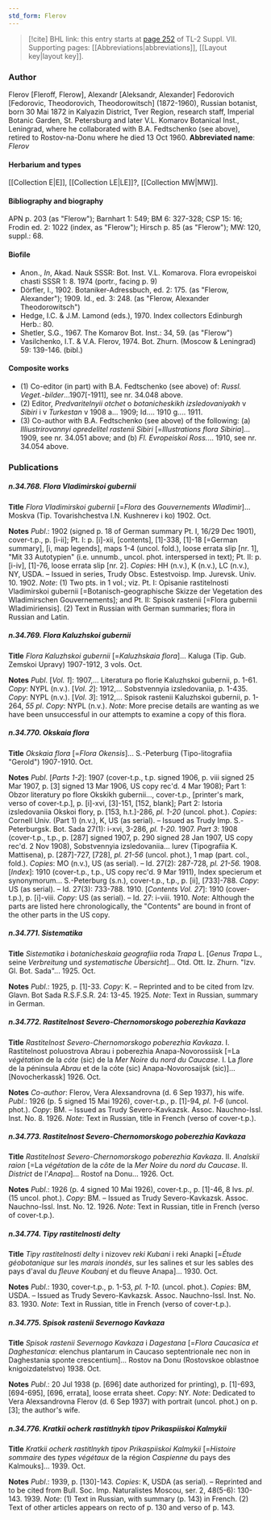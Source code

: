 ```yaml
---
std_form: Flerov
---
```


> [!cite] BHL link: this entry starts at [page 252](https://www.biodiversitylibrary.org/page/33259756) of TL-2 Suppl. VII.
> Supporting pages: [[Abbreviations|abbreviations]], [[Layout key|layout key]].

### Author

Flerov \[Fleroff, Flerow\], Alexandr \[Aleksandr, Alexander\] Fedorovich \[Fedorovic, Theodorovich, Theodorowitsch\] (1872-1960), Russian botanist, born 30 Mai 1872 in Kalyazin District, Tver Region, research staff, Imperial Botanic Garden, St. Petersburg and later V.L. Komarov Botanical Inst., Leningrad, where he collaborated with B.A. Fedtschenko (see above), retired to Rostov-na-Donu where he died 13 Oct 1960. 
**Abbreviated name**: *Flerov*

#### Herbarium and types

[[Collection E|E]], [[Collection LE|LE]]?, [[Collection MW|MW]].

#### Bibliography and biography

APN p. 203 (as "Flerow"); Barnhart 1: 549; BM 6: 327-328; CSP 15: 16; Frodin ed. 2: 1022 (index, as "Flerow"); Hirsch p. 85 (as "Flerow"); MW: 120, suppl.: 68.

#### Biofile

- Anon., *In*, Akad. Nauk SSSR: Bot. Inst. V.L. Komarova. Flora evropeiskoi chasti SSSR 1: 8. 1974 (portr., facing p. 9)
- Dörfler, I., 1902. Botaniker-Adressbuch, ed. 2: 175. (as "Flerow, Alexander"); 1909. Id., ed. 3: 248. (as "Flerow, Alexander Theodorowitsch")
- Hedge, I.C. & J.M. Lamond (eds.), 1970. Index collectors Edinburgh Herb.: 80.
- Shetler, S.G., 1967. The Komarov Bot. Inst.: 34, 59. (as "Flerow")
- Vasilchenko, I.T. & V.A. Flerov, 1974. Bot. Zhurn. (Moscow & Leningrad) 59: 139-146. (bibl.)

#### Composite works

- (1) Co-editor (in part) with B.A. Fedtschenko (see above) of: *Russl. Veget.-bilder*...1907\[-1911\], see nr. 34.048 above.
- (2) Editor, *Predvaritelnyii otchet* o *botanicheskikh izsledovaniyakh* v *Sibiri* i v *Turkestan* v 1908 a... 1909; Id.... 1910 g.... 1911.
- (3) Co-author with B.A. Fedtschenko (see above) of the following:
(a) *Illiustrirovannyi opredelitel rastenii Sibiri* \[=*Illustrations flora Sibiria*\]... 1909, see nr. 34.051 above; and
(b) *Fl. Evropeiskoi Ross.*... 1910, see nr. 34.054 above.

### Publications

##### n.34.768. Flora Vladimirskoi gubernii

**Title**
*Flora Vladimirskoi gubernii* \[=*Flora* des *Gouvernements Wladimir*\]... Moskva (Tip. Tovarishchestva I.N. Kushnerev i ko) 1902. Oct.

**Notes**
*Publ*.: 1902 (signed p. 18 of German summary Pt. I, 16/29 Dec 1901), cover-t.p., p. \[i-ii\]; Pt. I: p. \[i\]-xii, \[contents\], \[1\]-338, \[1\]-18 \[=German summary\], \[i, map legends\], maps 1-4 (uncol. fold.), loose errata slip \[nr. 1\], "Mit 33 Autotypien" (i.e. unnumb., uncol. phot. interspersed in text); Pt. II: p. \[i-iv\], \[1\]-76, loose errata slip \[nr. 2\]. *Copies*: HH (n.v.), K (n.v.), LC (n.v.), NY, USDA. – Issued in series, Trudy Obsc. Estestvoisp. Imp. Jurevsk. Univ. 10. 1902.
*Note*: (1) Two pts. in 1 vol.; viz. Pt. I: Opisanie rastitelnosti Vladimirskoi gubernii \[=Botanisch-geographische Skizze der Vegetation des Wladimirschen Gouvernements\]; and Pt. II: Spisok rastenii \[=Flora gubernii Wladimiriensis\]. (2) Text in Russian with German summaries; flora in Russian and Latin.

##### n.34.769. Flora Kaluzhskoi gubernii

**Title**
*Flora Kaluzhskoi gubernii* \[=*Kaluzhskaia flora*\]... Kaluga (Tip. Gub. Zemskoi Upravy) 1907-1912, 3 vols. Oct.

**Notes**
*Publ*. \[*Vol. 1*\]: 1907,... Literatura po florie Kaluzhskoi gubernii, p. 1-61. *Copy*: NYPL (n.v.).
\[*Vol. 2*\]: 1912,... Sobstvennyia izsledovaniia, p. 1-435. *Copy*: NYPL (n.v.).
\[*Vol. 3*\]: 1912,... Spisok rastenii Kaluzhskoi gubernii, p. 1-264, *55 pl*. *Copy*: NYPL (n.v.).
*Note*: More precise details are wanting as we have been unsuccessful in our attempts to examine a copy of this flora.

##### n.34.770. Okskaia flora

**Title**
*Okskaia flora* \[=*Flora Okensis*\]... S.-Peterburg (Tipo-litografiia "Gerold") 1907-1910. Oct.

**Notes**
*Publ*. \[*Parts 1-2*\]: 1907 (cover-t.p., t.p. signed 1906, p. viii signed 25 Mar 1907, p. \[3\] signed 13 Mar 1906, US copy rec'd. 4 Mar 1908); Part 1: Obzor literatury po flore Okskikh gubernii..., cover-t.p., \[printer's mark, verso of cover-t.p.\], p. \[i\]-xvi, \[3\]-151, \[152, blank\]; Part 2: Istoria izsledovaniia Okskoi flory, p. \[153, h.t.\]-286, *pl. 1-20* (uncol. phot.). *Copies*: Cornell Univ. (Part 1) (n.v.), K, US (as serial). – Issued as Trudy Imp. S.-Peterburgsk. Bot. Sada 27(1): i-xvi, 3-286, *pl. 1-20.* 1907.
*Part 3*: 1908 (cover-t.p., t.p., p. \[287\] signed 1907, p. 290 signed 28 Jan 1907, US copy rec'd. 2 Nov 1908), Sobstvennyia izsledovaniia... Iurev (Tipografiia K. Mattisena), p. \[287\]-727, \[728\], *pl. 21-56* (uncol. phot.), 1 map (part. col., fold.). *Copies*: MO (n.v.), US (as serial). – Id. 27(2): 287-728, *pl. 21-56.* 1908.
\[*Index*\]: 1910 (cover-t.p., t.p., US copy rec'd. 9 Mar 1911), Index specierum et synonymorum... S.-Peterburg (s.n.), cover-t.p., t.p., p. \[ii\], \[733\]-788. *Copy*: US (as serial). – Id. 27(3): 733-788. 1910.
\[*Contents Vol. 27*\]: 1910 (cover-t.p.), p. \[i\]-viii. *Copy*: US (as serial). – Id. 27: i-viii. 1910.
*Note*: Although the parts are listed here chronologically, the "Contents" are bound in front of the other parts in the US copy.

##### n.34.771. Sistematika

**Title**
*Sistematika* i *botanicheskaia geografiia* roda *Trapa* L. \[*Genus Trapa* L., seine *Verbreitung* und *systematische Übersicht*\]... Otd. Ott. Iz. Zhurn. "Izv. Gl. Bot. Sada"... 1925. Oct.

**Notes**
*Publ*.: 1925, p. \[1\]-33. *Copy*: K. – Reprinted and to be cited from Izv. Glavn. Bot Sada R.S.F.S.R. 24: 13-45. 1925.
*Note*: Text in Russian, summary in German.

##### n.34.772. Rastitelnost Severo-Chernomorskogo poberezhia Kavkaza

**Title**
*Rastitelnost Severo-Chernomorskogo poberezhia Kavkaza*. I. Rastitelnost poluostrova Abrau i poberezhia Anapa-Novorossiisk \[=La *végétation* de la *cóte* (sic) de la *Mer Noire* du *nord du Caucase*. I. La *flore* de la péninsula *Abrau* et de la cóte (sic) Anapa-Novorosaijsk (sic)\]... \[Novocherkassk\] 1926. Oct.

**Notes**
*Co-author*: Flerov, Vera Alexsandrovna (d. 6 Sep 1937), his wife.
*Publ*.: 1926 (p. 5 signed 15 Mai 1926), cover-t.p., p. \[1\]-94, *pl. 1-6* (uncol. phot.). *Copy*: BM. – Issued as Trudy Severo-Kavkazsk. Assoc. Nauchno-Issl. Inst. No. 8. 1926.
*Note*: Text in Russian, title in French (verso of cover-t.p.).

##### n.34.773. Rastitelnost Severo-Chernomorskogo poberezhia Kavkaza

**Title**
*Rastitelnost Severo-Chernomorskogo poberezhia Kavkaza*. II. *Analskii raion* \[=La *végétation* de la *côte* de la *Mer Noire* du *nord du Caucase*. II. *District* de l'*Anapa*\]... Rostof na Donu... 1926. Oct.

**Notes**
*Publ*.: 1926 (p. 4 signed 10 Mai 1926), cover-t.p., p. \[1\]-46, 8 lvs. *pl*. (15 uncol. phot.).
*Copy*: BM. – Issued as Trudy Severo-Kavkazsk. Assoc. Nauchno-Issl. Inst. No. 12. 1926.
*Note*: Text in Russian, title in French (verso of cover-t.p.).

##### n.34.774. Tipy rastitelnosti delty

**Title**
*Tipy rastitelnosti delty* i nizovev *reki Kubani* i reki Anapki \[=*Étude géobotanique* sur les *marais inondés*, sur les salines et sur les sables des pays d'aval du *fleuve Koubanj* et du fleuve Anapa\]... 1930. Oct.

**Notes**
*Publ*.: 1930, cover-t.p., p. 1-53, *pl. 1-10.* (uncol. phot.). *Copies*: BM, USDA. – Issued as Trudy Severo-Kavkazsk. Assoc. Nauchno-Issl. Inst. No. 83. 1930.
*Note*: Text in Russian, title in French (verso of cover-t.p.).

##### n.34.775. Spisok rastenii Severnogo Kavkaza

**Title**
*Spisok rastenii Severnogo Kavkaza* i *Dagestana* \[=*Flora Caucasica et Daghestanica*: elenchus plantarum in Caucaso septentrionale nec non in Daghestania sponte crescentium\]... Rostov na Donu (Rostovskoe oblastnoe knigoizdatelstvo) 1938. Oct.

**Notes**
*Publ*.: 20 Jul 1938 (p. \[696\] date authorized for printing), p. \[1\]-693, \[694-695\], \[696, errata\], loose errata sheet. *Copy*: NY.
*Note*: Dedicated to Vera Alexsandrovna Flerov (d. 6 Sep 1937) with portrait (uncol. phot.) on p. \[3\]; the author's wife.

##### n.34.776. Kratkii ocherk rastitlnykh tipov Prikaspiiskoi Kalmykii

**Title**
*Kratkii ocherk rastitlnykh tipov Prikaspiiskoi Kalmykii* \[=*Histoire sommaire* des *types végétaux* de la région *Caspienne* du pays des Kalmouks\]... 1939. Oct.

**Notes**
*Publ*.: 1939, p. \[130\]-143. *Copies*: K, USDA (as serial). – Reprinted and to be cited from Bull. Soc. Imp. Naturalistes Moscou, ser. 2, 48(5-6): 130-143. 1939.
*Note*: (1) Text in Russian, with summary (p. 143) in French. (2) Text of other articles appears on recto of p. 130 and verso of p. 143.

